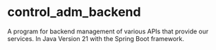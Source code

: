 # control_adm_backend
A program for backend management of various APIs that provide our services.
In Java Version 21 with the Spring Boot framework.
